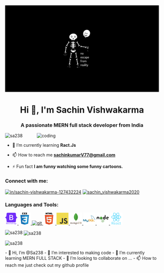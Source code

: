 ![logo](https://github.com/Sa238/Sa238/blob/main/github%20banner.png)
<h1 align="center">Hi 👋, I'm Sachin Vishwakarma</h1>
<h3 align="center">A passionate MERN full stack developer from India</h3>

<img align="right" alt="coding" width="400px" src="https://user-images.githubusercontent.com/55389276/140866485-8fb1c876-9a8f-4d6a-98dc-08c4981eaf70.gif">

<p align="left"> <img src="https://komarev.com/ghpvc/?username=sa238&label=Profile%20views&color=0e75b6&style=flat" alt="sa238" /> </p>

- 🌱 I’m currently learning **Ract.Js**

- 📫 How to reach me **sachinkumarV77@gmail.com**

- ⚡ Fun fact **I am funny watching some funny cartoons.**

<h3 align="left">Connect with me:</h3>
<p align="left">
<a href="https://linkedin.com/in/in/sachin-vishwakarma-127432224" target="blank"><img align="center" src="https://raw.githubusercontent.com/rahuldkjain/github-profile-readme-generator/master/src/images/icons/Social/linked-in-alt.svg" alt="in/sachin-vishwakarma-127432224" height="30" width="40" /></a>
<a href="https://instagram.com/sachin_vishwakarma2020" target="blank"><img align="center" src="https://raw.githubusercontent.com/rahuldkjain/github-profile-readme-generator/master/src/images/icons/Social/instagram.svg" alt="sachin_vishwakarma2020" height="30" width="40" /></a>
</p>

<h3 align="left">Languages and Tools:</h3>
<p align="left"> <a href="https://getbootstrap.com" target="_blank" rel="noreferrer"> <img src="https://raw.githubusercontent.com/devicons/devicon/master/icons/bootstrap/bootstrap-plain-wordmark.svg" alt="bootstrap" width="40" height="40"/> </a> <a href="https://www.w3schools.com/css/" target="_blank" rel="noreferrer"> <img src="https://raw.githubusercontent.com/devicons/devicon/master/icons/css3/css3-original-wordmark.svg" alt="css3" width="40" height="40"/> </a> <a href="https://git-scm.com/" target="_blank" rel="noreferrer"> <img src="https://www.vectorlogo.zone/logos/git-scm/git-scm-icon.svg" alt="git" width="40" height="40"/> </a> <a href="https://www.w3.org/html/" target="_blank" rel="noreferrer"> <img src="https://raw.githubusercontent.com/devicons/devicon/master/icons/html5/html5-original-wordmark.svg" alt="html5" width="40" height="40"/> </a> <a href="https://developer.mozilla.org/en-US/docs/Web/JavaScript" target="_blank" rel="noreferrer"> <img src="https://raw.githubusercontent.com/devicons/devicon/master/icons/javascript/javascript-original.svg" alt="javascript" width="40" height="40"/> </a> <a href="https://www.mongodb.com/" target="_blank" rel="noreferrer"> <img src="https://raw.githubusercontent.com/devicons/devicon/master/icons/mongodb/mongodb-original-wordmark.svg" alt="mongodb" width="40" height="40"/> </a> <a href="https://www.mysql.com/" target="_blank" rel="noreferrer"> <img src="https://raw.githubusercontent.com/devicons/devicon/master/icons/mysql/mysql-original-wordmark.svg" alt="mysql" width="40" height="40"/> </a> <a href="https://nodejs.org" target="_blank" rel="noreferrer"> <img src="https://raw.githubusercontent.com/devicons/devicon/master/icons/nodejs/nodejs-original-wordmark.svg" alt="nodejs" width="40" height="40"/> </a> <a href="https://reactjs.org/" target="_blank" rel="noreferrer"> <img src="https://raw.githubusercontent.com/devicons/devicon/master/icons/react/react-original-wordmark.svg" alt="react" width="40" height="40"/> </a> </p>

<p><img align="left" src="https://github-readme-stats.vercel.app/api/top-langs?username=sa238&show_icons=true&locale=en&layout=compact" alt="sa238" /></p>

<p>&nbsp;<img align="center" src="https://github-readme-stats.vercel.app/api?username=sa238&show_icons=true&locale=en" alt="sa238" /></p>

<p><img align="center" src="https://github-readme-streak-stats.herokuapp.com/?user=sa238&" alt="sa238" /></p>
- 👋 Hi, I’m @Sa238
- 👀 I’m interested to making code
- 🌱 I’m currently learning MERN FULL STACK
- 💞️ I’m looking to collaborate on ...
- 📫 How to reach me just check out my github profile

<!---
Sa238/Sa238 is a ✨ special ✨ repository because its `README.md` (this file) appears on your GitHub profile.
You can click the Preview link to take a look at your changes.
--->
